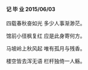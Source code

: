 #### 记   毕  业                               2015/06/03

四载春秋奋如光 多少人事渐渺茫。

馆前小径枫复红 应是此身寄何方。

马坡岭上秋风起 唯有孤月与残香。

楼空皆去浑无语 栏杆独倚一人觞。

